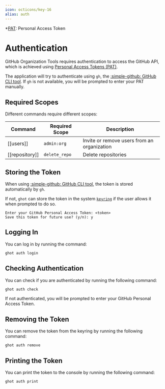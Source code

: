 ```yaml
---
icon: octicons/key-16
alias: auth
---
```

*[PAT]: Personal Access Token

# Authentication
GitHub Organization Tools requires authentication to access the GitHub API, which is achieved using [Personal Access Tokens (PAT)][pat].

[pat]: https://docs.github.com/en/authentication/keeping-your-account-and-data-secure/creating-a-personal-access-token

The application will try to authenticate using `gh`, the [:simple-github: GitHub CLI tool][gh].
If `gh` is not available, you will be prompted to enter your PAT manually.

[gh]: https://cli.github.com/


## Required Scopes
Different commands require different scopes:

| Command         | Required Scope                          | Description                                   |
|-----------------|-----------------------------------------|-----------------------------------------------|
| [[users]]       | `admin:org`                             | Invite or remove users from an organization  |
| [[repository]]  | `delete_repo`                           | Delete repositories   



## Storing the Token
When using [:simple-github: GitHub CLI tool][gh], the token is stored automatically by `gh`.

If not, `ghot` can store the token in the system [`keyring`][keyring]
if the user allows it when prompted to do so.

[keyring]: https://pypi.org/project/keyring/

```
Enter your GitHub Personal Access Token: <token>
Save this token for future use? (y/n): y
```


## Logging In
You can log in by running the command:

```bash
ghot auth login
```


## Checking Authentication
You can check if you are authenticated by running the following command:

```bash
ghot auth check
```

If not authenticated, you will be prompted to enter
your GitHub Personal Access Token.


## Removing the Token
You can remove the token from the keyring by running
the following command:

```bash
ghot auth remove
```

## Printing the Token
You can print the token to the console by running
the following command:

```bash
ghot auth print
```
